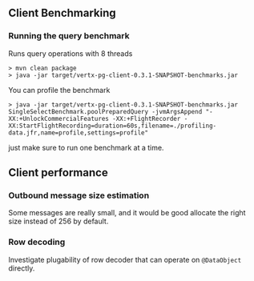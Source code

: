 ## Client Benchmarking

### Running the query benchmark

Runs query operations with 8 threads

```
> mvn clean package
> java -jar target/vertx-pg-client-0.3.1-SNAPSHOT-benchmarks.jar
```

You can profile the benchmark

```
> java -jar target/vertx-pg-client-0.3.1-SNAPSHOT-benchmarks.jar SingleSelectBenchmark.poolPreparedQuery -jvmArgsAppend "-XX:+UnlockCommercialFeatures -XX:+FlightRecorder -XX:StartFlightRecording=duration=60s,filename=./profiling-data.jfr,name=profile,settings=profile"
```

just make sure to run one benchmark at a time.

## Client performance

### Outbound message size estimation

Some messages are really small, and it would be good allocate the right size instead of 256 by default.

### Row decoding

Investigate plugability of row decoder that can operate on `@DataObject` directly. 
